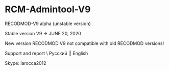 # RCM-Admintool-V9
RECODMOD-V9 alpha (unstable version)

Stable version V9  ->  JUNE 20, 2020

New version RECODMOD V9 not compatible with old RECODMOD versions!

Support and report \ Русский || English

Skype: larocca2012
